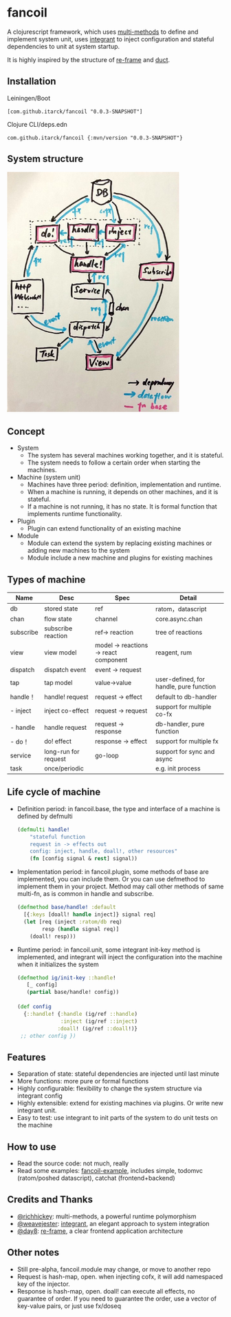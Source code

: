 # fancoil

A clojurescript framework, which uses [multi-methods] to define and implement system unit, uses [integrant] to inject configuration and stateful dependencies to unit at system startup.

It is highly inspired by the structure of [re-frame] and [duct]. 

[integrant]:https://github.com/weavejester/integrant
[multi-methods]:https://clojure.org/about/runtime_polymorphism
[duct]:https://github.com/duct-framework/duct

## Installation

Leiningen/Boot

    [com.github.itarck/fancoil "0.0.3-SNAPSHOT"]

Clojure CLI/deps.edn

    com.github.itarck/fancoil {:mvn/version "0.0.3-SNAPSHOT"}

## System structure

<img src="https://github.com/itarck/fancoil/blob/main/system-structure.jpg" width="400">


## Concept

- System
    - The system has several machines working together, and it is stateful.
    - The system needs to follow a certain order when starting the machines.
- Machine (system unit)
    - Machines have three period: definition, implementation and runtime.
    - When a machine is running, it depends on other machines, and it is stateful.
    - If a machine is not running, it has no state. It is formal function that implements runtime functionality.
- Plugin
	- Plugin can extend functionality of an existing machine
- Module
	- Module can extend the system by replacing existing machines or adding new machines to the system
	- Module include a new machine and plugins for existing machines

## Types of machine

| Name | Desc | Spec | Detail |
|---|---|---|---|
| db | stored state | ref | ratom，datascript |
| chan | flow state | channel | core.async.chan |
| subscribe | subscribe reaction | ref-> reaction | tree of reactions |
| view | view model | model -> reactions -> react component | reagent, rum |
| dispatch | dispatch event | event -> request | |
| tap | tap model | value->value | user-defined, for handle, pure function |
| handle！ | handle! request | request -> effect | default to db-handler |
| - inject | inject co-effect | request -> request | support for multiple co-fx |
| - handle | handle request | request -> response | db-handler, pure function |
| - do！ | do! effect | response -> effect | support for multiple fx |
| service | long-run for request | go-loop | support for sync and async |
| task | once/periodic | | e.g. init process | |

## Life cycle of machine

* Definition period: in fancoil.base, the type and interface of a machine is defined by defmulti
    ``` clojure
    (defmulti handle!
        "stateful function
        request in -> effects out
        config: inject, handle, doall!, other resources"
        (fn [config signal & rest] signal))
    ```
* Implementation period: in fancoil.plugin, some methods of base are implemented, you can include them. Or you can use defmethod to implement them in your project. Method may call other methods of same multi-fn, as is common in handle and subscribe.
  ``` clojure
  (defmethod base/handle! :default
    [{:keys [doall! handle inject]} signal req]
    (let [req (inject :ratom/db req)
          resp (handle signal req)]
      (doall! resp)))
  ```
* Runtime period: in fancoil.unit, some integrant init-key method is implemented, and integrant will inject the configuration into the machine when it initializes the system

  ``` clojure
  (defmethod ig/init-key ::handle!
     [_ config]
     (partial base/handle! config))        
  
  (def config 
    {::handle! {:handle (ig/ref ::handle)
                :inject (ig/ref ::inject)
               :doall! (ig/ref ::doall!)}
   ;; other config })
  ```

## Features
- Separation of state: stateful dependencies are injected until last minute
- More functions: more pure or formal functions
- Highly configurable: flexibility to change the system structure via integrant config
- Highly extensible: extend for existing machines via plugins. Or write new integrant unit.
- Easy to test: use integrant to init parts of the system to do unit tests on the machine

## How to use
- Read the source code: not much, really
- Read some examples: [fancoil-example], includes simple, todomvc (ratom/poshed datascript), catchat (frontend+backend)

[fancoil-example]:https://github.com/itarck/fancoil-example

## Credits and Thanks
- [@richhickey]:  multi-methods, a powerful runtime polymorphism
- [@weavejester]: [integrant], an elegant approach to system integration
- [@day8]: [re-frame], a clear frontend application architecture

[@richhickey]:https://github.com/richhickey
[@weavejester]:https://github.com/weavejester
[@day8]:https://github.com/day8
[re-frame]:https://github.com/day8/re-frame

## Other notes
- Still pre-alpha, fancoil.module may change, or move to another repo
- Request is hash-map, open. when injecting cofx, it will add namespaced key of the injector.
- Response is hash-map, open. doall! can execute all effects, no guarantee of order. If you need to guarantee the order, use a vector of key-value pairs, or just use fx/doseq
